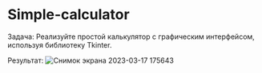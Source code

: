 # Simple-calculator

Задача: Реализуйте простой калькулятор с графическим интерфейсом, используя библиотеку Tkinter.

Результат:
![Снимок экрана 2023-03-17 175643](https://user-images.githubusercontent.com/117756340/225992339-908ab0c5-16bd-4453-8f55-ea05316c3dbe.png)
